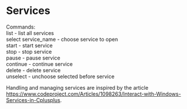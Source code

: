 # Services

Commands: <br/>
list - list all services <br/>
select service_name - choose service to open <br/>
start - start service <br/>
stop - stop service <br/>
pause - pause service <br/>
continue - continue service <br/>
delete - delete service <br/>
unselect - unchoose selected before service <br/>

Handling and managing services are inspired by the article https://www.codeproject.com/Articles/1098263/Interact-with-Windows-Services-in-Cplusplus.
